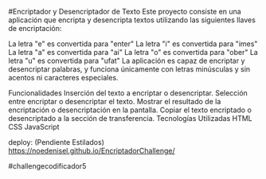 #Encriptador y Desencriptador de Texto
Este proyecto consiste en una aplicación que encripta y desencripta textos utilizando las siguientes llaves de encriptación:

La letra "e" es convertida para "enter"
La letra "i" es convertida para "imes"
La letra "a" es convertida para "ai"
La letra "o" es convertida para "ober"
La letra "u" es convertida para "ufat"
La aplicación es capaz de encriptar y desencriptar palabras, y funciona únicamente con letras minúsculas y sin acentos ni caracteres especiales.

Funcionalidades
Inserción del texto a encriptar o desencriptar.
Selección entre encriptar o desencriptar el texto.
Mostrar el resultado de la encriptación o desencriptación en la pantalla.
Copiar el texto encriptado o desencriptado a la sección de transferencia.
Tecnologías Utilizadas
HTML
CSS
JavaScript
 
deploy: (Pendiente Estilados) https://noedenisel.github.io/EncriptadorChallenge/
 
 #challengecodificador5
